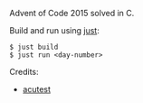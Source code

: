 Advent of Code 2015 solved in C.

Build and run using [just](https://just.systems/man/en/):

```
$ just build
$ just run <day-number>
```

Credits:
- [acutest](https://github.com/mity/acutest)
